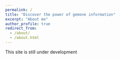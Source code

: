 ```yaml
---
permalink: /
title: "Discover the power of gemone information"
excerpt: "About me"
author_profile: true
redirect_from:
  - /about/
  - /about.html
---
```


This site is still under development
